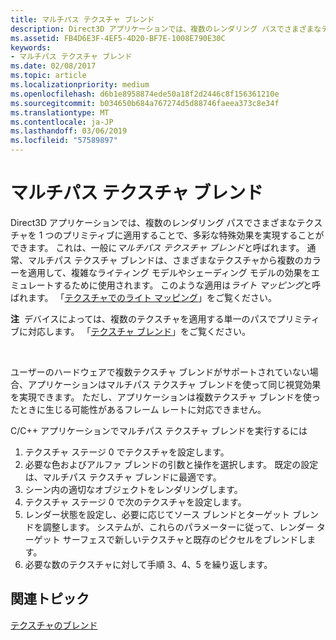 ```yaml
---
title: マルチパス テクスチャ ブレンド
description: Direct3D アプリケーションでは、複数のレンダリング パスでさまざまなテクスチャを 1 つのプリミティブに適用することで、多彩な特殊効果を実現することができます。
ms.assetid: FB4D6E3F-4EF5-4D20-BF7E-1008E790E30C
keywords:
- マルチパス テクスチャ ブレンド
ms.date: 02/08/2017
ms.topic: article
ms.localizationpriority: medium
ms.openlocfilehash: d6b1e8958874ede50a18f2d2446c8f156361210e
ms.sourcegitcommit: b034650b684a767274d5d88746faeea373c8e34f
ms.translationtype: MT
ms.contentlocale: ja-JP
ms.lasthandoff: 03/06/2019
ms.locfileid: "57589897"
---
```

# <a name="multipass-texture-blending"></a>マルチパス テクスチャ ブレンド


Direct3D アプリケーションでは、複数のレンダリング パスでさまざまなテクスチャを 1 つのプリミティブに適用することで、多彩な特殊効果を実現することができます。 これは、一般に*マルチパス テクスチャ ブレンド*と呼ばれます。 通常、マルチパス テクスチャ ブレンドは、さまざまなテクスチャから複数のカラーを適用して、複雑なライティング モデルやシェーディング モデルの効果をエミュレートするために使用されます。 このような適用は*ライト マッピング*と呼ばれます。 「[テクスチャでのライト マッピング](light-mapping-with-textures.md)」をご覧ください。

**注**  デバイスによっては、複数のテクスチャを適用する単一のパスでプリミティブに対応します。 「[テクスチャ ブレンド](texture-blending.md)」をご覧ください。

 

ユーザーのハードウェアで複数テクスチャ ブレンドがサポートされていない場合、アプリケーションはマルチパス テクスチャ ブレンドを使って同じ視覚効果を実現できます。 ただし、アプリケーションは複数テクスチャ ブレンドを使ったときに生じる可能性があるフレーム レートに対応できません。

C/C++ アプリケーションでマルチパス テクスチャ ブレンドを実行するには

1.  テクスチャ ステージ 0 でテクスチャを設定します。
2.  必要な色およびアルファ ブレンドの引数と操作を選択します。 既定の設定は、マルチパス テクスチャ ブレンドに最適です。
3.  シーン内の適切なオブジェクトをレンダリングします。
4.  テクスチャ ステージ 0 で次のテクスチャを設定します。
5.  レンダー状態を設定し、必要に応じてソース ブレンドとターゲット ブレンドを調整します。 システムが、これらのパラメーターに従って、レンダー ターゲット サーフェスで新しいテクスチャと既存のピクセルをブレンドします。
6.  必要な数のテクスチャに対して手順 3、4、5 を繰り返します。

## <a name="span-idrelated-topicsspanrelated-topics"></a><span id="related-topics"></span>関連トピック


[テクスチャのブレンド](texture-blending.md)

 

 




